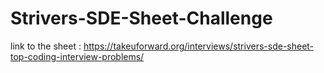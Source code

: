 # Strivers-SDE-Sheet-Challenge

link to the sheet : https://takeuforward.org/interviews/strivers-sde-sheet-top-coding-interview-problems/
